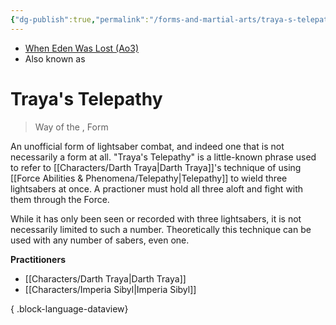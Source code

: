 ```yaml
---
{"dg-publish":true,"permalink":"/forms-and-martial-arts/traya-s-telepathy/","tags":["technique"]}
---
```


- [When Eden Was Lost (Ao3)](https://archiveofourown.org/works/19334440/chapters/45992584)
- Also known as
# Traya's Telepathy
>Way of the , Form

An unofficial form of lightsaber combat, and indeed one that is not necessarily a form at all. "Traya's Telepathy" is a little-known phrase used to refer to [[Characters/Darth Traya\|Darth Traya]]'s technique of using [[Force Abilities & Phenomena/Telepathy\|Telepathy]] to wield three lightsabers at once. A practioner must hold all three aloft and fight with them through the Force. 

While it has only been seen or recorded with three lightsabers, it is not necessarily limited to such a number. Theoretically this technique can be used with any number of sabers, even one. 

**Practitioners**
- [[Characters/Darth Traya\|Darth Traya]]
- [[Characters/Imperia Sibyl\|Imperia Sibyl]]

{ .block-language-dataview}

